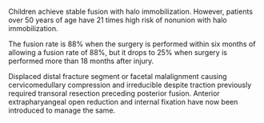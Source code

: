 Children achieve stable fusion with halo immobilization. However, patients over 50 years of age have 21 times high risk of nonunion with halo immobilization.

The fusion rate is 88% when the surgery is performed within six months of allowing a fusion rate of 88%, but it drops to 25% when surgery is performed more than 18 months after injury.

Displaced distal fracture segment or facetal malalignment causing cervicomedullary compression and irreducible despite traction previously required transoral resection preceding posterior fusion. Anterior extrapharyangeal open reduction and internal fixation have now been introduced to manage the same.